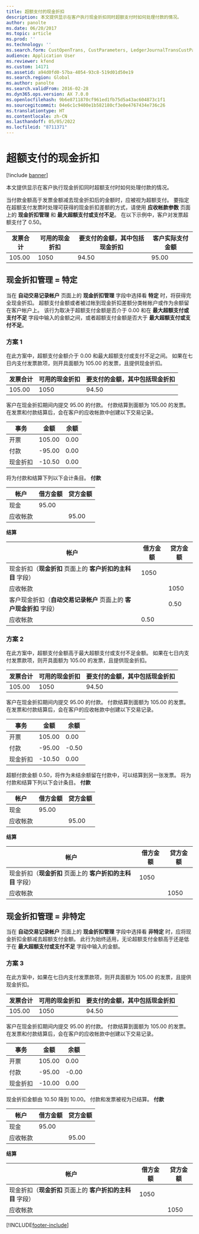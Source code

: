 ```yaml
---
title: 超额支付的现金折扣
description: 本文提供显示在客户执行现金折扣同时超额支付时如何处理付款的情况。
author: panolte
ms.date: 06/20/2017
ms.topic: article
ms.prod: ''
ms.technology: ''
ms.search.form: CustOpenTrans, CustParameters, LedgerJournalTransCustPaym, LedgerJournalTransVendPaym, VendOpenTrans, VendParameters
audience: Application User
ms.reviewer: kfend
ms.custom: 14171
ms.assetid: a94d0fd0-57ba-4054-93c8-519d01d50e19
ms.search.region: Global
ms.author: panolte
ms.search.validFrom: 2016-02-28
ms.dyn365.ops.version: AX 7.0.0
ms.openlocfilehash: 9b6e8711870cf961ed1fb75d5a43ac604873c1f1
ms.sourcegitcommit: 04e6c1c9400e1b582180cf3e0e4767434e736c26
ms.translationtype: HT
ms.contentlocale: zh-CN
ms.lasthandoff: 05/05/2022
ms.locfileid: "8711371"
---
```

# <a name="cash-discounts-for-overpayments"></a>超额支付的现金折扣

[!include [banner](../includes/banner.md)]

本文提供显示在客户执行现金折扣同时超额支付时如何处理付款的情况。 

当付款金额高于发票金额减去现金折扣后的金额时，应被视为超额支付。 要指定在超额支付发票时处理可获得的现金折扣差额的方式，请使用 **应收帐款参数** 页面上的 **现金折扣管理** 和 **最大超额支付或支付不足**。 在以下示例中，客户对发票超额支付了 0.50。

| 发票合计 | 可用的现金折扣 | 要支付的金额，其中包括现金折扣 | 客户实际支付金额 |
|---------------|-------------------------|-----------------------------------------------------|-----------------------------------|
| 105.00        | 1050                   | 94.50                                               | 95.00                             |

## <a name="cash-discount-administration--specific"></a>现金折扣管理 = 特定
当在 **自动交易记录帐户** 页面上的 **现金折扣管理** 字段中选择看 **特定** 时，将获得完全现金折扣。 超额支付金额或者被过帐到现金折扣差额分类帐帐户或作为余额留在客户帐户上。 该行为取决于超额支付金额是否介于 0.00 和在 **最大超额支付或支付不足** 字段中输入的金额之间，或者超额支付金额是否大于 **最大超额支付或支付不足**。

### <a name="scenario-1"></a>方案 1

在此方案中，超额支付金额介于 0.00 和最大超额支付或支付不足之间。 如果在七日内支付发票款项，则开具面额为 105.00 的发票，且提供现金折扣。

| 发票合计 | 可用的现金折扣 | 要支付的金额，其中包括现金折扣 |
|---------------|-------------------------|-----------------------------------------------------|
| 105.00        | 1050                   | 94.50                                               |

客户在现金折扣期间内提交 95.00 的付款。 付款结算到面额为 105.00 的发票。 在发票和付款结算后，会在客户的应收帐款中创建以下交易记录。

| 事务   | 金额 | 余额 |
|---------------|--------|---------|
| 开票       | 105.00 | 0.00    |
| 付款       | -95.00 | 0.00    |
| 现金折扣 | -10.50 | 0.00    |

将为付款和结算下列以下会计条目。 **付款**

| 帐户             | 借方金额 | 贷方金额 |
|---------------------|--------------|---------------|
| 现金                | 95.00        |               |
| 应收帐款 |              | 95.00         |

**结算**

| 帐户                                                                                                          | 借方金额 | 贷方金额 |
|------------------------------------------------------------------------------------------------------------------|--------------|---------------|
| 现金折扣（**现金折扣** 页面上的 **客户折扣的主科目** 字段）                 | 1050        |               |
| 应收帐款                                                                                              |              | 1050         |
| 客户现金折扣（**自动交易记录帐户** 页面上的 **客户现金折扣** 字段） |              | 0.50          |
| 应收帐款                                                                                              | 0.50         |               |

### <a name="scenario-2"></a>方案 2

在此方案中，超额支付金额高于最大超额支付或支付不足金额。 如果在七日内支付发票款项，则开具面额为 105.00 的发票，且提供现金折扣。

| 发票合计 | 可用的现金折扣 | 要支付的金额，其中包括现金折扣 |
|---------------|-------------------------|-----------------------------------------------------|
| 105.00        | 1050                   | 94.50                                               |

客户在现金折扣期间内提交 95.00 的付款。 付款结算到面额为 105.00 的发票。 在发票和付款结算后，会在客户的应收帐款中创建以下交易记录。

| 事务   | 金额 | 余额 |
|---------------|--------|---------|
| 开票       | 105.00 | 0.00    |
| 付款       | -95.00 | -0.50   |
| 现金折扣 | -10.50 | 0.00    |

超额付款金额 0.50，将作为未结余额留在付款中，可以结算到另一张发票。 将为付款和结算下列以下会计条目。 **付款**

| 帐户             | 借方金额 | 贷方金额 |
|---------------------|--------------|---------------|
| 现金                | 95.00        |               |
| 应收帐款 |              | 95.00         |

**结算**

| 帐户                                                                                          | 借方金额 | 贷方金额 |
|--------------------------------------------------------------------------------------------------|--------------|---------------|
| 现金折扣（**现金折扣** 页面上的 **客户折扣的主科目** 字段） | 1050        |               |
| 应收帐款                                                                              |              | 1050         |

## <a name="cash-discount-administration--unspecific"></a>现金折扣管理 = 非特定
当在 **自动交易记录帐户** 页面上的 **现金折扣管理** 字段中选择看 **非特定** 时，应将现金折扣金额减去超额支付金额。 此行为始终适用，无论超额支付金额高于还是低于在 **最大超额支付或支付不足** 字段中输入的金额。

### <a name="scenario-3"></a>方案 3

在此方案中，如果在七日内支付发票款项，则开具面额为 105.00 的发票，且提供现金折扣。

| 发票合计 | 可用的现金折扣 | 要支付的金额，其中包括现金折扣 |
|---------------|-------------------------|-----------------------------------------------------|
| 105.00        | 1050                   | 94.50                                               |

客户在现金折扣期间内提交 95.00 的付款。 付款结算到面额为 105.00 的发票。 在发票和付款结算后，会在客户的应收帐款中创建以下交易记录。

| 事务   | 金额 | 余额 |
|---------------|--------|---------|
| 开票       | 105.00 | 0.00    |
| 付款       | -95.00 | -0.00   |
| 现金折扣 | -10.00 | 0.00    |

现金折扣金额由 10.50 降到 10.00。 付款和发票被视为已结算。 **付款**

| 帐户             | 借方金额 | 贷方金额 |
|---------------------|--------------|---------------|
| 现金                | 95.00        |               |
| 应收帐款 |              | 95.00         |

**结算**

| 帐户                                                                                          | 借方金额 | 贷方金额 |
|--------------------------------------------------------------------------------------------------|--------------|---------------|
| 现金折扣（**现金折扣** 页面上的 **客户折扣的主科目** 字段） | 1050        |               |
| 应收帐款                                                                              |              | 1050         |







[!INCLUDE[footer-include](../../includes/footer-banner.md)]
